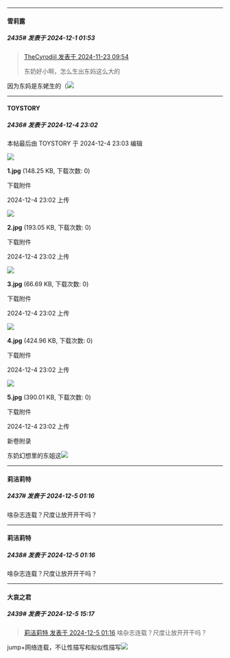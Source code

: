 ﻿
*****

####  雪莉露  
##### 2435#       发表于 2024-12-1 01:53

<blockquote><a href="httphttps://bbs.saraba1st.com/2b/forum.php?mod=redirect&amp;goto=findpost&amp;pid=66758451&amp;ptid=1869442" target="_blank">TheCyrodiil 发表于 2024-11-23 09:54</a>

东奶好小啊，怎么生出东妈这么大的</blockquote>
因为东妈是东姥生的（<img src="https://static.saraba1st.com/image/smiley/face2017/031.png" referrerpolicy="no-referrer">

*****

####  TOYSTORY  
##### 2436#       发表于 2024-12-4 23:02

 本帖最后由 TOYSTORY 于 2024-12-4 23:03 编辑 

<img src="https://img.saraba1st.com/forum/202412/04/230234kw89dyttbywx18un.jpg" referrerpolicy="no-referrer">

<strong>1.jpg</strong> (148.25 KB, 下载次数: 0)

下载附件

2024-12-4 23:02 上传

<img src="https://img.saraba1st.com/forum/202412/04/230235op8a8ssrgl5az5h4.jpg" referrerpolicy="no-referrer">

<strong>2.jpg</strong> (193.05 KB, 下载次数: 0)

下载附件

2024-12-4 23:02 上传

<img src="https://img.saraba1st.com/forum/202412/04/230236rjcfqr9yzr91rcq6.jpg" referrerpolicy="no-referrer">

<strong>3.jpg</strong> (66.69 KB, 下载次数: 0)

下载附件

2024-12-4 23:02 上传

<img src="https://img.saraba1st.com/forum/202412/04/230238a4b4wc1ehia1wr1s.jpg" referrerpolicy="no-referrer">

<strong>4.jpg</strong> (424.96 KB, 下载次数: 0)

下载附件

2024-12-4 23:02 上传

<img src="https://img.saraba1st.com/forum/202412/04/230240nu9jb078dm0nu9uu.jpg" referrerpolicy="no-referrer">

<strong>5.jpg</strong> (390.01 KB, 下载次数: 0)

下载附件

2024-12-4 23:02 上传

新卷附录

东奶幻想里的东姐这<img src="https://static.saraba1st.com/image/smiley/face2017/091.png" referrerpolicy="no-referrer">


*****

####  莉洁莉特  
##### 2437#       发表于 2024-12-5 01:16

啥杂志连载？尺度让放开开干吗？


*****

####  莉洁莉特  
##### 2438#       发表于 2024-12-5 01:16

啥杂志连载？尺度让放开开干吗？

*****

####  大哀之君  
##### 2439#       发表于 2024-12-5 15:17

<blockquote><a href="httphttps://bbs.saraba1st.com/2b/forum.php?mod=redirect&amp;goto=findpost&amp;pid=66846324&amp;ptid=1869442" target="_blank">莉洁莉特 发表于 2024-12-5 01:16</a>
啥杂志连载？尺度让放开开干吗？</blockquote>
jump+网络连载，不让性描写和拟似性描写<img src="https://static.saraba1st.com/image/smiley/face2017/220.png" referrerpolicy="no-referrer">

